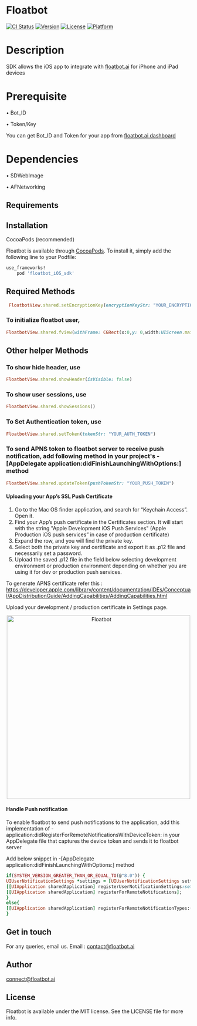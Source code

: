 # Floatbot

[![CI Status](https://img.shields.io/travis/connect@floatbot.ai/Floatbot.svg?style=flat)](https://travis-ci.org/connect@floatbot.ai/Floatbot)
[![Version](https://img.shields.io/cocoapods/v/Floatbot.svg?style=flat)](https://cocoapods.org/pods/Floatbot)
[![License](https://img.shields.io/cocoapods/l/Floatbot.svg?style=flat)](https://cocoapods.org/pods/Floatbot)
[![Platform](https://img.shields.io/cocoapods/p/Floatbot.svg?style=flat)](https://cocoapods.org/pods/Floatbot)

# Description
SDK allows the iOS app to integrate with [floatbot.ai](http://floatbot.ai) for iPhone and iPad devices

# Prerequisite

• Bot_ID

• Token/Key

You can get Bot_ID and Token for your app from [floatbot.ai dashboard](https://floatbot.ai/portal/dashboard/login)

# Dependencies

•    SDWebImage

• AFNetworking

## Requirements

## Installation

CocoaPods (recommended)

Floatbot is available through [CocoaPods](https://cocoapods.org). To install
it, simply add the following line to your Podfile:

```ruby
use_frameworks!
    pod 'floatbot_iOS_sdk'
```

## Required Methods
```ruby
 FloatbotView.shared.setEncryptionKey(encryptionKeyStr: "YOUR_ENCRYPTION_KEY")
 ```

### To initialize floatbot user,
```ruby
FloatbotView.shared.fview(withFrame: CGRect(x:0,y: 0,width:UIScreen.main.bounds.size.width,height: UIScreen.main.bounds.size.height - 300),withViewContainer: self, withbot_id:"5cc00545e6293668180a5d12")
```

## Other helper Methods
### To show hide header, use
```ruby
FloatbotView.shared.showHeader(isVisible: false)
```

### To show user sessions, use
```ruby
FloatbotView.shared.showSessions()
```

### To Set Authentication token, use 
```ruby
FloatbotView.shared.setToken(tokenStr: "YOUR_AUTH_TOKEN")
```

### To send APNS token to floatbot server to receive push notification, add following method in your project's -[AppDelegate application:didFinishLaunchingWithOptions:]  method

```ruby
FloatbotView.shared.updateToken(pushTokenStr: "YOUR_PUSH_TOKEN")
```

#### Uploading your App’s SSL Push Certificate

1. Go to the Mac OS finder application, and search for “Keychain Access”. Open it.  
2. Find your App’s push certificate in the Certificates section. It will start with the string "Apple Development iOS Push Services" (Apple Production iOS push services” in case of production certificate)  
3. Expand the row, and you will find the private key.  
4. Select both the private key and certificate and export it as .p12 file and necessarily set a password. 
5. Upload the saved .p12 file in the field below selecting development environment or production environment depending on whether you are using it for dev or production push services.

To generate APNS certificate refer this : https://developer.apple.com/library/content/documentation/IDEs/Conceptual/AppDistributionGuide/AddingCapabilities/AddingCapabilities.html

Upload your development / production certificate in Settings page.

<p align="center"><img src="https://floatbot.ai/images/website/ChatBot%20Setting1%20%20%20Floatbot.png" alt="Floatbot" width="500"/></p>

#### Handle Push notification

To enable floatbot to send push notifications to the application, add this implementation of - application:didRegisterForRemoteNotificationsWithDeviceToken: in your AppDelegate file that captures the device token and sends it to floatbot server

Add below snippet in -[AppDelegate application:didFinishLaunchingWithOptions:] method 
```ruby
if(SYSTEM_VERSION_GREATER_THAN_OR_EQUAL_TO(@"8.0")) {
UIUserNotificationSettings *settings = [UIUserNotificationSettings settingsForTypes:UIUserNotificationTypeAlert | UIUserNotificationTypeBadge | UIUserNotificationTypeSound categories:nil];
[[UIApplication sharedApplication] registerUserNotificationSettings:settings];
[[UIApplication sharedApplication] registerForRemoteNotifications];
}
else{
[[UIApplication sharedApplication] registerForRemoteNotificationTypes:(UIRemoteNotificationTypeBadge | UIRemoteNotificationTypeSound | UIRemoteNotificationTypeAlert)];
}
```

## Get in touch

For any queries, email us.
Email : contact@floatbot.ai

## Author

connect@floatbot.ai

## License

Floatbot is available under the MIT license. See the LICENSE file for more info.
